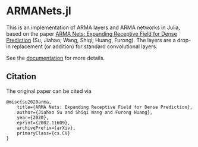# ARMANets.jl
This is an implementation of ARMA layers and ARMA networks in Julia, based on the paper [ARMA Nets: Expanding Receptive Field for Dense Prediction](https://arxiv.org/abs/2002.11609) (Su, Jiahao; Wang, Shiqi; Huang, Furong). The layers are a drop-in replacement (or addition) for standard convolutional layers.

See the [documentation](https://tmthyln.github.io/ARMANets.jl/latest/) for more details.

## Citation
The original paper can be cited via
```
@misc{su2020arma,
    title={ARMA Nets: Expanding Receptive Field for Dense Prediction},
    author={Jiahao Su and Shiqi Wang and Furong Huang},
    year={2020},
    eprint={2002.11609},
    archivePrefix={arXiv},
    primaryClass={cs.CV}
}
```
